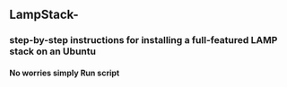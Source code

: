 ## LampStack-
### step-by-step instructions for installing a full-featured LAMP stack on an Ubuntu
#### No worries simply Run script


